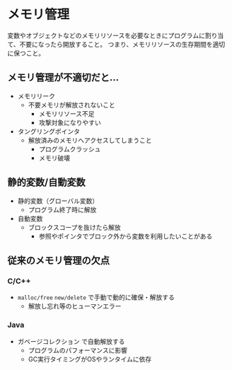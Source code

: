 # メモリ管理

変数やオブジェクトなどのメモリリソースを必要なときにプログラムに割り当て、不要になったら開放すること。
つまり、メモリリソースの生存期間を適切に保つこと。

## メモリ管理が不適切だと...

- メモリリーク
    - 不要メモリが解放されないこと
        - メモリリソース不足
        - 攻撃対象になりやすい
- タングリングポインタ
    - 解放済みのメモリへアクセスしてしまうこと
        - プログラムクラッシュ
        - メモリ破壊

## 静的変数/自動変数

- 静的変数（グローバル変数）
    - プログラム終了時に解放
- 自動変数
    - ブロックスコープを抜けたら解放
        - 参照やポインタでブロック外から変数を利用したいことがある

## 従来のメモリ管理の欠点

### C/C++

- `malloc/free` `new/delete` で手動で動的に確保・解放する
    - 解放し忘れ等のヒューマンエラー

### Java

- ガベージコレクション で自動解放する
    - プログラムのパフォーマンスに影響
    - GC実行タイミングがOSやランタイムに依存


